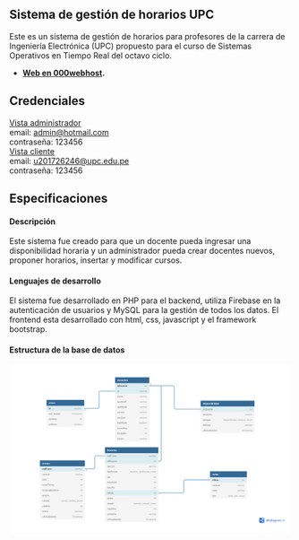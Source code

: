 
## Sistema de gestión de horarios UPC

Este es un sistema de gestión de horarios para profesores de la carrera de Ingeniería Electrónica (UPC) propuesto para el curso de Sistemas Operativos en Tiempo Real del octavo ciclo. 

- **[Web en 000webhost](https://juanrodriguezapps.000webhostapp.com/).**

## Credenciales

<u>Vista administrador</u> <br />
email: admin@hotmail.com <br />
contraseña: 123456<br />
<u>Vista cliente</u> <br />
email: u201726246@upc.edu.pe<br />
contraseña: 123456

## Especificaciones

#### Descripción
Este sistema fue creado para que un docente pueda ingresar una disponibilidad horaria y un administrador pueda crear docentes nuevos, proponer horarios, insertar y modificar cursos.
#### Lenguajes de desarrollo
El sistema fue desarrollado en PHP para el backend, utiliza Firebase en la autenticación de usuarios y MySQL para la gestión de todos los datos. El frontend esta desarrollado con html, css, javascript y el framework bootstrap.
#### Estructura de la base de datos
![alt text](https://github.com/andre2329/gestion-de-horarios/blob/main/DB.png?raw=true)
